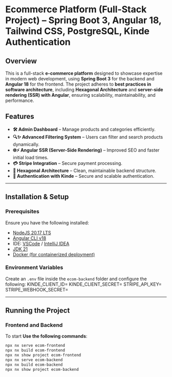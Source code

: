 
# Ecommerce Platform (Full-Stack Project) – Spring Boot 3, Angular 18, Tailwind CSS, PostgreSQL, Kinde Authentication
## Overview

This is a full-stack **e-commerce platform** designed to showcase expertise in modern web development, using **Spring Boot 3** for the backend and **Angular 18** for the frontend. The project adheres to **best practices in software architecture**, including **Hexagonal Architecture** and **server-side rendering (SSR) with Angular**, ensuring scalability, maintainability, and performance.

## Features

- **🛠️ Admin Dashboard** – Manage products and categories efficiently.
- **🔍✨ Advanced Filtering System** – Users can filter and search products dynamically.
- **🌐⚡ Angular SSR (Server-Side Rendering)** – Improved SEO and faster initial load times.
- **💳 Stripe Integration** – Secure payment processing.
- **🏢 Hexagonal Architecture** – Clean, maintainable backend structure.
- **🔑 Authentication with Kinde** – Secure and scalable authentication.

---

## Installation & Setup

### Prerequisites

Ensure you have the following installed:

- [NodeJS 20.17 LTS](https://nodejs.org/dist/v20.17.0/node-v20.17.0.pkg)
- [Angular CLI v18](https://www.npmjs.com/package/@angular/cli)
- IDE: [VSCode](https://code.visualstudio.com/download) / [IntelliJ IDEA](https://www.jetbrains.com/idea/download/)
- [JDK 21](https://adoptium.net/temurin/releases/)
- [Docker (for containerized deployment)](https://docs.docker.com/engine/install/)

### Environment Variables

Create an `.env` file inside the `ecom-backend` folder and configure the following:
KINDE_CLIENT_ID=<client-id> KINDE_CLIENT_SECRET=<client-secret> STRIPE_API_KEY=<stripe-api-key> STRIPE_WEBHOOK_SECRET=<stripe-webhook-secret>


---

## Running the Project

### Frontend and Backend

To start **Use the following commands**:

```sh
npx nx serve ecom-frontend
npx nx build ecom-frontend
npx nx show project ecom-frontend
npx nx serve ecom-backend
npx nx build ecom-backend
npx nx show project ecom-backend
